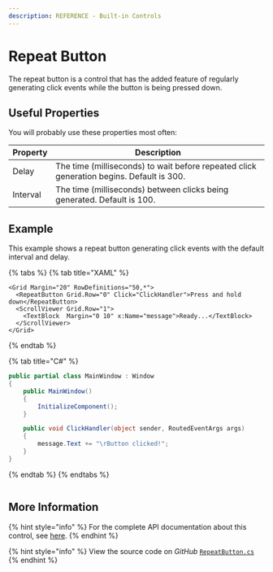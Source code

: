 ```yaml
---
description: REFERENCE - Built-in Controls
---
```


# Repeat Button

The repeat button is a control that has the added feature of regularly generating click events while the button is being pressed down.

## Useful Properties

You will probably use these properties most often:

| Property | Description                                                                              |
| -------- | ---------------------------------------------------------------------------------------- |
| Delay    | The time (milliseconds) to wait before repeated click generation begins. Default is 300. |
| Interval | The time (milliseconds) between clicks being generated. Default is 100.                  |

## Example

This example shows a repeat button generating click events with the default interval and delay.

{% tabs %}
{% tab title="XAML" %}
```
<Grid Margin="20" RowDefinitions="50,*">
  <RepeatButton Grid.Row="0" Click="ClickHandler">Press and hold down</RepeatButton>
  <ScrollViewer Grid.Row="1">
    <TextBlock  Margin="0 10" x:Name="message">Ready...</TextBlock>
  </ScrollViewer>
</Grid>
```
{% endtab %}

{% tab title="C#" %}
```csharp
public partial class MainWindow : Window
{
    public MainWindow()
    {
        InitializeComponent();
    }

    public void ClickHandler(object sender, RoutedEventArgs args)
    {
        message.Text += "\rButton clicked!";
    }
}
```
{% endtab %}
{% endtabs %}

<figure><img src="../../../.gitbook/assets/repeatbutton.gif" alt=""><figcaption></figcaption></figure>

## More Information

{% hint style="info" %}
For the complete API documentation about this control, see [here](http://reference.avaloniaui.net/api/Avalonia.Controls/RepeatButton/).
{% endhint %}

{% hint style="info" %}
View the source code on _GitHub_ [`RepeatButton.cs`](https://github.com/AvaloniaUI/Avalonia/blob/master/src/Avalonia.Controls/RepeatButton.cs)
{% endhint %}
